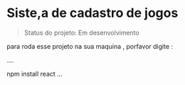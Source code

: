 <h1>Siste,a de cadastro de jogos </h1>

>Status do projeto: Em desenvolvimento 

para roda esse projeto na sua maquina , porfavor digite :

....

npm install react
...
